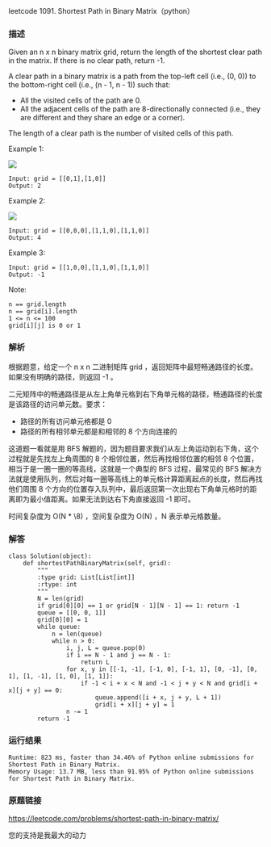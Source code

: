 leetcode  1091. Shortest Path in Binary Matrix（python）




### 描述

Given an n x n binary matrix grid, return the length of the shortest clear path in the matrix. If there is no clear path, return -1.

A clear path in a binary matrix is a path from the top-left cell (i.e., (0, 0)) to the bottom-right cell (i.e., (n - 1, n - 1)) such that:

* All the visited cells of the path are 0.
* All the adjacent cells of the path are 8-directionally connected (i.e., they are different and they share an edge or a corner).


The length of a clear path is the number of visited cells of this path.





Example 1:


![](https://assets.leetcode.com/uploads/2021/02/18/example1_1.png)

	Input: grid = [[0,1],[1,0]]
	Output: 2
	
Example 2:

![](https://assets.leetcode.com/uploads/2021/02/18/example2_1.png)

	Input: grid = [[0,0,0],[1,1,0],[1,1,0]]
	Output: 4


Example 3:

	Input: grid = [[1,0,0],[1,1,0],[1,1,0]]
	Output: -1



Note:


	n == grid.length
	n == grid[i].length
	1 <= n <= 100
	grid[i][j] is 0 or 1

### 解析

根据题意，给定一个 n x n 二进制矩阵 grid ，返回矩阵中最短畅通路径的长度。 如果没有明确的路径，则返回 -1 。

二元矩阵中的畅通路径是从左上角单元格到右下角单元格的路径，畅通路径的长度是该路径的访问单元数。要求：

* 路径的所有访问单元格都是 0
* 路径的所有相邻单元都是和相邻的 8 个方向连接的

这道题一看就是用 BFS 解题的，因为题目要求我们从左上角运动到右下角，这个过程就是先找左上角周围的 8 个相邻位置，然后再找相邻位置的相邻 8 个位置，相当于是一圈一圈的等高线，这就是一个典型的 BFS 过程，最常见的 BFS 解决方法就是使用队列，然后对每一圈等高线上的单元格计算距离起点的长度，然后再找他们周围 8 个方向的位置存入队列中，最后返回第一次出现右下角单元格时的距离即为最小值距离。如果无法到达右下角直接返回 -1 即可。

时间复杂度为 O(N * \8) ，空间复杂度为 O(N) ，N 表示单元格数量。


### 解答
				

	class Solution(object):
	    def shortestPathBinaryMatrix(self, grid):
	        """
	        :type grid: List[List[int]]
	        :rtype: int
	        """
	        N = len(grid)
	        if grid[0][0] == 1 or grid[N - 1][N - 1] == 1: return -1
	        queue = [[0, 0, 1]]
	        grid[0][0] = 1
	        while queue:
	            n = len(queue)
	            while n > 0:
	                i, j, L = queue.pop(0)
	                if i == N - 1 and j == N - 1:
	                    return L
	                for x, y in [[-1, -1], [-1, 0], [-1, 1], [0, -1], [0, 1], [1, -1], [1, 0], [1, 1]]:
	                    if -1 < i + x < N and -1 < j + y < N and grid[i + x][j + y] == 0:
	                        queue.append([i + x, j + y, L + 1])
	                        grid[i + x][j + y] = 1
	                n -= 1
	        return -1
	        
            	      
			
### 运行结果


	Runtime: 823 ms, faster than 34.46% of Python online submissions for Shortest Path in Binary Matrix.
	Memory Usage: 13.7 MB, less than 91.95% of Python online submissions for Shortest Path in Binary Matrix.

### 原题链接



https://leetcode.com/problems/shortest-path-in-binary-matrix/


您的支持是我最大的动力
